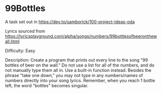 # 99Bottles

A task set out in https://dev.to/samborick/100-project-ideas-oda

Lyrics sourced from https://lyricsplayground.com/alpha/songs/numbers/99bottlesofbeeronthewall.html

Difficulty:
Easy

Description:
Create a program that prints out every line to the song "99 bottles of beer on the wall."
Do not use a list for all of the numbers, and do not manually type them all in. Use a built-in function instead.
Besides the phrase "take one down," you may not type in any numbers/names of numbers directly into your song lyrics.
Remember, when you reach 1 bottle left, the word "bottles" becomes singular.
